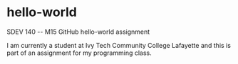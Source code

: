 # hello-world
SDEV 140 -- M15 GitHub hello-world assignment

I am currently a student at Ivy Tech Community College Lafayette and this is part of an assignment for my programming class.
